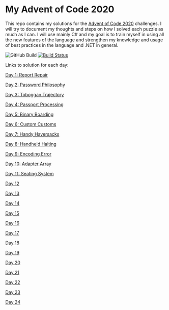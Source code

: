 # My Advent of Code 2020
This repo contains my solutions for the [Advent of Code 2020](https://adventofcode.com/) challenges. I will try to document my thoughts and steps on how I solved each puzzle as much as I can.
I will use mainly C# and my goal is to train myself in using all the new features of the language and strengthen my knowledge and usage of best practices in the language and .NET in general.

![GitHub Build](https://github.com/jooni91/advent-of-code-2020/workflows/GitHub%20Build/badge.svg)
[![Build Status](https://dev.azure.com/griesingersoftware/Advent%20of%20Code%202020/_apis/build/status/Build%20Pipeline?branchName=master)](https://dev.azure.com/griesingersoftware/Advent%20of%20Code%202020/_build/latest?definitionId=27&branchName=master)

Links to solution for each day:

[Day 1: Report Repair](https://github.com/jooni91/advent-of-code-2020/tree/master/src/Solutions/Day01)

[Day 2: Password Philosophy](https://github.com/jooni91/advent-of-code-2020/tree/master/src/Solutions/Day02)

[Day 3: Toboggan Trajectory](https://github.com/jooni91/advent-of-code-2020/tree/master/src/Solutions/Day03)

[Day 4: Passport Processing](https://github.com/jooni91/advent-of-code-2020/tree/master/src/Solutions/Day04)

[Day 5: Binary Boarding](https://github.com/jooni91/advent-of-code-2020/tree/master/src/Solutions/Day05)

[Day 6: Custom Customs](https://github.com/jooni91/advent-of-code-2020/tree/master/src/Solutions/Day06)

[Day 7: Handy Haversacks](https://github.com/jooni91/advent-of-code-2020/tree/master/src/Solutions/Day07)

[Day 8: Handheld Halting](https://github.com/jooni91/advent-of-code-2020/tree/master/src/Solutions/Day08)

[Day 9: Encoding Error](https://github.com/jooni91/advent-of-code-2020/tree/master/src/Solutions/Day09)

[Day 10: Adapter Array](https://github.com/jooni91/advent-of-code-2020/tree/master/src/Solutions/Day10)

[Day 11: Seating System](https://github.com/jooni91/advent-of-code-2020/tree/master/src/Solutions/Day11)

[Day 12](https://github.com/jooni91/advent-of-code-2020/tree/master/src/Solutions/Day12)

[Day 13](https://github.com/jooni91/advent-of-code-2020/tree/master/src/Solutions/Day13)

[Day 14](https://github.com/jooni91/advent-of-code-2020/tree/master/src/Solutions/Day14)

[Day 15](https://github.com/jooni91/advent-of-code-2020/tree/master/src/Solutions/Day15)

[Day 16](https://github.com/jooni91/advent-of-code-2020/tree/master/src/Solutions/Day16)

[Day 17](https://github.com/jooni91/advent-of-code-2020/tree/master/src/Solutions/Day17)

[Day 18](https://github.com/jooni91/advent-of-code-2020/tree/master/src/Solutions/Day18)

[Day 19](https://github.com/jooni91/advent-of-code-2020/tree/master/src/Solutions/Day19)

[Day 20](https://github.com/jooni91/advent-of-code-2020/tree/master/src/Solutions/Day20)

[Day 21](https://github.com/jooni91/advent-of-code-2020/tree/master/src/Solutions/Day21)

[Day 22](https://github.com/jooni91/advent-of-code-2020/tree/master/src/Solutions/Day22)

[Day 23](https://github.com/jooni91/advent-of-code-2020/tree/master/src/Solutions/Day23)

[Day 24](https://github.com/jooni91/advent-of-code-2020/tree/master/src/Solutions/Day24)
